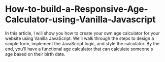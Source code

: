 # How-to-build-a-Responsive-Age-Calculator-using-Vanilla-Javascript
In this article, I will show you how to create your own age calculator for your website using Vanilla JavaScript. We’ll walk through the steps to design a simple form, implement the JavaScript logic, and style the calculator. By the end, you'll have a functional age calculator that can calculate someone's age based on their birth date.
